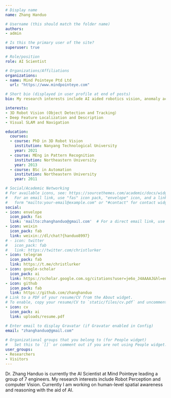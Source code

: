 ```yaml
---
# Display name
name: Zhang Handuo

# Username (this should match the folder name)
authors:
- admin

# Is this the primary user of the site?
superuser: true

# Role/position
role: AI Scientist

# Organizations/Affiliations
organizations:
- name: Mind Pointeye Ptd Ltd
  url: "https://www.mindpointeye.com"

# Short bio (displayed in user profile at end of posts)
bio: My research interests include AI aided robotics vision, anomaly activity detection, and visual SLAM.

interests:
- 3D Robot Vision (Object Detection and Tracking）
- Deep Feature Localization and Description
- Visual SLAM and Navigation

education:
  courses:
  - course: PhD in 3D Robot Vision
    institution: Nanyang Technological University
    year: 2021
  - course: MEng in Pattern Recognition
    institution: Northeastern University
    year: 2013
  - course: BSc in Automation
    institution: Northeastern University
    year: 2011

# Social/Academic Networking
# For available icons, see: https://sourcethemes.com/academic/docs/widgets/#icons
#   For an email link, use "fas" icon pack, "envelope" icon, and a link in the
#   form "mailto:your-email@example.com" or "#contact" for contact widget.
social:
- icon: envelope
  icon_pack: fas
  link: 'mailto:zhanghanduo@gmail.com'  # For a direct email link, use "mailto:test@example.org".
- icon: weixin
  icon_pack: fab
  link: weixin://dl/chat?{handuo8997}
# - icon: twitter
#   icon_pack: fab
#   link: https://twitter.com/christlurker
- icon: telegram
  icon_pack: fab
  link: https://t.me/christlurker
- icon: google-scholar
  icon_pack: ai
  link: https://scholar.google.com.sg/citations?user=je6o_J4AAAAJ&hl=en
- icon: github
  icon_pack: fab
  link: https://github.com/zhanghanduo
# Link to a PDF of your resume/CV from the About widget.
# To enable, copy your resume/CV to `static/files/cv.pdf` and uncomment the lines below.  
- icon: cv
  icon_pack: ai
  link: uploads/resume.pdf

# Enter email to display Gravatar (if Gravatar enabled in Config)
email: "zhanghanduo@gmail.com"
  
# Organizational groups that you belong to (for People widget)
#   Set this to `[]` or comment out if you are not using People widget.  
user_groups:
- Researchers
- Visitors
---
```


<!-- Zhang Handuo is currently a Ph.D student in Nanyang Technological University. His research interest is localization and machine learning on robot vision. Currently he is involved in a stereo vison based project for unmanned ground vehicle. -->

Dr. Zhang Handuo is currently the AI Scientist at Mind Pointeye leading a group of 7 engineers. 
My research interests include Robot Perception and computer Vision. Currently I am working on human-level spatial awareness and reasoning with the aid of AI. 